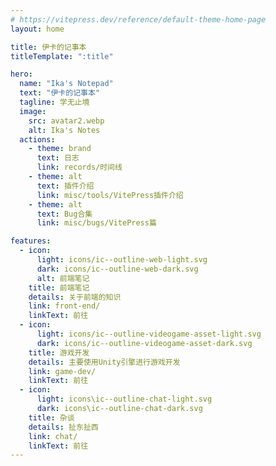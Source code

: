 ```yaml
---
# https://vitepress.dev/reference/default-theme-home-page
layout: home

title: 伊卡的记事本
titleTemplate: ":title"

hero:
  name: "Ika's Notepad"
  text: "伊卡的记事本"
  tagline: 学无止境
  image:
    src: avatar2.webp
    alt: Ika's Notes
  actions:
    - theme: brand
      text: 日志
      link: records/时间线
    - theme: alt
      text: 插件介绍
      link: misc/tools/VitePress插件介绍
    - theme: alt
      text: Bug合集
      link: misc/bugs/VitePress篇

features:
  - icon:
      light: icons/ic--outline-web-light.svg
      dark: icons/ic--outline-web-dark.svg
      alt: 前端笔记
    title: 前端笔记
    details: 关于前端的知识
    link: front-end/
    linkText: 前往
  - icon:
      light: icons/ic--outline-videogame-asset-light.svg
      dark: icons/ic--outline-videogame-asset-dark.svg
    title: 游戏开发
    details: 主要使用Unity引擎进行游戏开发
    link: game-dev/
    linkText: 前往
  - icon:
      light: icons\ic--outline-chat-light.svg
      dark: icons\ic--outline-chat-dark.svg
    title: 杂谈
    details: 扯东扯西
    link: chat/
    linkText: 前往
---
```

